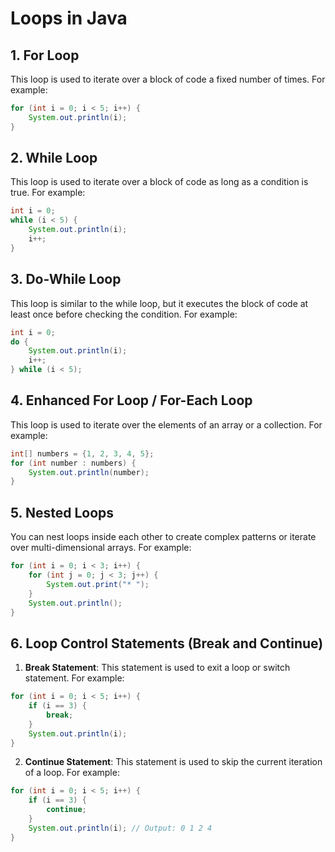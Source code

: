 # Loops in Java

## 1. For Loop

This loop is used to iterate over a block of code a fixed number of times. For example:

```java
for (int i = 0; i < 5; i++) {
    System.out.println(i);
}
```

## 2. While Loop

This loop is used to iterate over a block of code as long as a condition is true. For example:

```java
int i = 0;
while (i < 5) {
    System.out.println(i);
    i++;
}
```

## 3. Do-While Loop

This loop is similar to the while loop, but it executes the block of code at least once before checking the condition. For example:

```java
int i = 0;
do {
    System.out.println(i);
    i++;
} while (i < 5);
```

## 4. Enhanced For Loop / For-Each Loop

This loop is used to iterate over the elements of an array or a collection. For example:

```java
int[] numbers = {1, 2, 3, 4, 5};
for (int number : numbers) {
    System.out.println(number);
}
```

## 5. Nested Loops

You can nest loops inside each other to create complex patterns or iterate over multi-dimensional arrays. For example:

```java
for (int i = 0; i < 3; i++) {
    for (int j = 0; j < 3; j++) {
        System.out.print("* ");
    }
    System.out.println();
} 
```

## 6. Loop Control Statements (Break and Continue)

1. **Break Statement**: This statement is used to exit a loop or switch statement. For example:

```java
for (int i = 0; i < 5; i++) {
    if (i == 3) {
        break;
    }
    System.out.println(i);
}
```

2. **Continue Statement**: This statement is used to skip the current iteration of a loop. For example:

```java
for (int i = 0; i < 5; i++) {
    if (i == 3) {
        continue;
    }
    System.out.println(i); // Output: 0 1 2 4
}
```